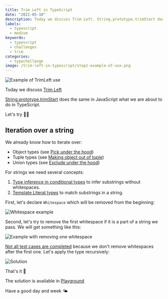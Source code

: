 ```yaml
---
title: Trim Left in TypeScript
date: "2021-05-10"
description: Today we discuss Trim Left. String.prototype.trimStart does the same in JavaScript what we are about to do in TypeScript. Let's try 👩‍💻
labels:
  - typescript
  - medium
keywords:
  - typescript
  - challenges
  - trim
categories:
  - typechallenge
image: /trim-left-in-typescript/step1-example-of-use.png
---
```


![Example of TrimLeft use](/trim-left-in-typescript/step1-example-of-use.png)

Today we discuss [Trim Left](https://github.com/type-challenges/type-challenges/blob/master/questions/106-medium-trimleft/README.md)

[String.prototype.trimStart](https://developer.mozilla.org/en-US/docs/Web/JavaScript/Reference/Global_Objects/String/trimStart) does the same in JavaScript what we are about to do in TypeScript.

Let's try 👩‍💻

## Iteration over a string

We already know how to iterate over:

- Object types (see [Pick under the hood](/2021-04-05-pick-under-the-hood/#iteration-over-an-object))
- Tuple types (see [Making object out of tuple](/2021-04-07-making-object-out-of-tuple/#iteration-over-tuple))
- Union types (see [Exclude under the hood](/2021-04-12-exclude-under-the-hood/#iteration-over-a-union-type))

For strings we need several concepts:

1. [Type inference in conditional types](https://www.typescriptlang.org/docs/handbook/release-notes/typescript-2-8.html#type-inference-in-conditional-types) to infer substrings without whitespaces.
2. [Template Literal types](https://devblogs.microsoft.com/typescript/announcing-typescript-4-1/#template-literal-types) to match substrings in a string.

First, let's declare `Whitespace` which will be removed from the beginning:

![Whitespace example](/trim-left-in-typescript/step2-whitespace.png)

Second, let's try to remove the first whitespace if it is a part of a string we pass. We will get something like this:

![Example with removing one whitespace](/trim-left-in-typescript/step3-remove-one-whitespace.png)

[Not all test cases are completed](https://www.typescriptlang.org/play?#code/PQKgUABBCMAMBsEC0EAqAnAlgWwgGQFMAzAF0mSUqvICMBPCAQQDsSALAe2YYDEBXCAAoAAgENWRPgEoIAYmwEAJpj65ZJAtgAOAG1EakOzBvSid5crKsQAinwIBnEpi4WoASW07NBVhAAGGDiEpAA8qAB8-hAA7myYAMZsECSiANaOEOIQBAAeogkkEE5YzADmKXRaBFnMihDoBCR86MwOWRDMBDHFJKUVMcbJ7DVxxo5aBTU0BGWYzMzzFY3YHABuSgB0bhA8HOg5+V4EO-5nJA7kJFU1fThKEAC8aFjYISShAORQABIEOjoOBAAOr7HT1CCfCIQYDAQ7VQoPEhAmaQv4AoGg9DgqCfchnfw7aEANUw3QgXAgAHFjD8+DQAFwQNgkEhaBwM2EXJKbABWDk2+zKwDg8DAIGAYCloAgAH15QrFQqIABNDgtCAAYQ4ihqf0acqVRtlEAlUuu1RB8Q0DkmCRqz2+3wAPpCADrMF3ukifADc5puL2CxA+AGVDho6u0Sktoc9w3lI4p2v4ACQAb2B1omUwAvhn5kQCAcAEqOEi5wlQAD8EDLTnITND-rAMuNRrQ5a1ogcmXbStNkpwWn2RXTEAAogBHPhmAA0k9yCKKuYgRHQHFwn2EFoISCSZm85UcwD4zh0DjxYF3EASPcyzwA2uQJ0uCIVQtPZzpwq93l8SihBdPkAiIIjnF83w-L8zF-YMwm+UDgNA8DIOXT8Z1goI3hDL4oHwpDIRQiCoFfdCYJ-bD-2+fDegOWigKIvpaMhMCSMXcjMMov9cJoiAPTdIoiA4FFRAORjPmE0TxLYsAAF0pWlEBDX7eVdhaEYDlDDR2RU1TB1bcAoGhUM2DEmo6HVA4HA4HQzxcNomRZNkOS5BweX5QV0GFUVgHEBwYmLcgSTJHobLs5wuA5ZlWXZTlgG5Ng+QFIURQQYBwvsqLgogABZfYak1MyAV8MpHCc2LXIS9yks8oVxUlMAgA) because we don't remove whitespaces after the first one. Let's apply the type recursively:

![Solution](/trim-left-in-typescript/step4-solution.png)

That's it 💪

The solution is available in [Playground](https://www.typescriptlang.org/play?#code/PQKgUABBCMAMBsEC0EAqAnAlgWwgGQFMAzAF0mSUqvICMBPCAQQDsSALAe2YYDEBXCAAoAAgENWRPgEoIAYmwEAJpj65ZJAtgAOAG1EakOzBvSid5crKsQAinwIBnEpi4WoASW07NBVhAAGGDiEpAA8qAB8-hAA7myYAMZsECSiANaOEOIQBAAeogkkEE5YzADmKXRaBFnMihDoBCR86MwOWRDMBDHFJKUVMcbJ7DVxxo5aBTU0BGWYzMzzFY3YHABuSgB0bhA8HOg5+V4EO-5nJA7kJFU1fThKEAC8aFjYISShAORQABIEOjoOBAAOr7HT1CCfCIQYDAQ7VQoPEhAmaQv4AoGg9DgqCfchnfw7aEANUw3QgXAgAHFjD8+DQAFwQNgkEhaBwM2EXJKbABWDk2+zKwDg8DAIGAYCloAgAH15QrFQqIABNDgtCAAYQ4ihqf0acqVRtlEAlUuu1RB8Q0DkmCRqz2+3wAPpCADrMF3ukifADc5puL2CxA+AGVDho6u0Sktoc9w3lI4p2v4ACQAb2B1omUwAvhn5kQCAcAEqOEi5wlQAD8QbeIdCZacEXITND-rAMuNRrQ5a1ogcmW7StNkpwWn2RXTEAAogBHPhmAA0s9yCKKuYgRHQHFwn2EFoISCSZm85UcwD4zh0DjxYEPEASA8yzwA2uQZ2uCIVQvPFzpwled4vhKKEV0+UCIgiJcPy-H8-zMQDgzCb5IPAyDoNg9dfwXRCgnrFCoCItDIQwmCoE-bCEIA-DgO+IjegOBiwNIvoGMhKDyNXKjcJooCG3oiAPTdIoiA4FFRAOFjPjEiSpM4sAAF0pWlEBDWHeVdhaEYDlDDR2XUjTR07cAoGhUM2Ekmo6HVA4HA4HQrxcNomRZNkOS5BweX5QV0GFUVgHEBwYmLcgSTJHp7Mc5wuA5ZlWXZTlgG5Ng+QFIURQQYAoqc2KwogABZfYak1SyAV8MpHFchKPOSrzUp8oVxUlMAgA)

Have a good day and week 🌤
